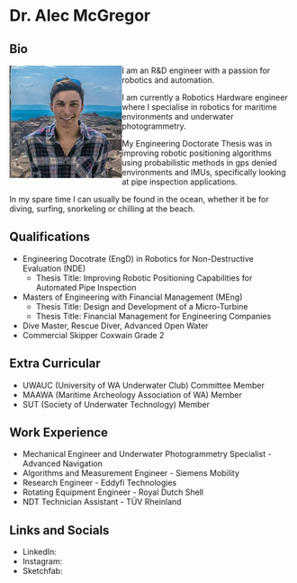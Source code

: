 # Dr. Alec McGregor


## Bio

<img align="left" width="200" height="200" src="images/headshot.jpg ">

I am an R&D engineer with a passion for robotics and automation. 

I am currently a Robotics Hardware engineer where I specialise in robotics for maritime environments and underwater photogrammetry. 

My Engineering Doctorate Thesis was in improving robotic positioning algorithms using probabilistic methods in gps denied environments and IMUs, specifically looking at pipe inspection applications. 

In my spare time I can usually be found in the ocean, whether it be for diving, surfing, snorkeling or chilling at the beach. 
<br clear="left"/>
## Qualifications 

* Engineering Docotrate (EngD) in Robotics for Non-Destructive Evaluation (NDE)
    * Thesis Title: Improving Robotic Positioning Capabilities for Automated Pipe Inspection 
* Masters of Engineering with Financial Management (MEng)
    * Thesis Title: Design and Development of a Micro-Turbine 
    * Thesis Title: Financial Management for Engineering Companies 
* Dive Master, Rescue Diver, Advanced Open Water
* Commercial Skipper Coxwain Grade 2 

## Extra Curricular 

* UWAUC (University of WA Underwater Club) Committee Member
* MAAWA (Maritime Archeology Association of WA) Member
* SUT (Society of Underwater Technology) Member

## Work Experience 

* Mechanical Engineer and Underwater Photogrammetry Specialist - Advanced Navigation 
* Algorithms and Measurement Engineer - Siemens Mobility
* Research Engineer - Eddyfi Technologies
* Rotating Equipment Engineer - Royal Dutch Shell
* NDT Technician Assistant - TÜV Rheinland

## Links and Socials

* LinkedIn: 
* Instagram:
* Sketchfab: 


        
